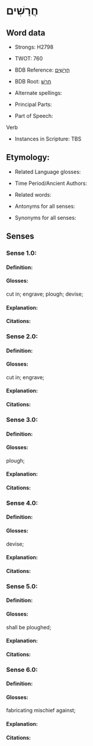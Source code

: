 # חֲרָשִׁים

<!-- Status: S2="NeedsEdits" -->
<!-- Lexica used for edits:   -->

## Word data

* Strongs: H2798

* TWOT: 760

* BDB Reference: [חֲרָשִׁים](rc://en/bdb/dict/h.gk.aa)

* BDB Root: [חרשׁ](rc://en/bdb/dict/h.gk.aa)

* Alternate spellings:

* Principal Parts:

* Part of Speech:

Verb

* Instances in Scripture: TBS

## Etymology:

* Related Language glosses:

* Time Period/Ancient Authors:

* Related words:

* Antonyms for all senses:

* Synonyms for all senses:

## Senses

### Sense 1.0:

#### Definition:

#### Glosses:

cut in; engrave; plough; devise; 

#### Explanation:

#### Citations:



### Sense 2.0:

#### Definition:

#### Glosses:

cut in; engrave; 

#### Explanation:

#### Citations:



### Sense 3.0:

#### Definition:

#### Glosses:

plough; 

#### Explanation:

#### Citations:



### Sense 4.0:

#### Definition:

#### Glosses:

devise; 

#### Explanation:

#### Citations:



### Sense 5.0:

#### Definition:

#### Glosses:

shall be ploughed; 

#### Explanation:

#### Citations:



### Sense 6.0:

#### Definition:

#### Glosses:

fabricating mischief against; 

#### Explanation:

#### Citations:



